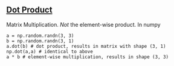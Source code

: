 ## [Dot Product](#dot-product)

Matrix Multiplication. *Not* the element-wise product. In numpy

```
a = np.random.randn(3, 3)
b = np.random.randn(3, 1)
a.dot(b) # dot product, results in matrix with shape (3, 1)
np.dot(a,a) # identical to above
a * b # element-wise multiplication, results in shape (3, 3)
```